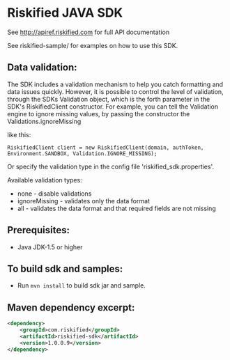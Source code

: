 Riskified JAVA SDK
=================
See http://apiref.riskified.com for full API documentation 

See riskified-sample/ for examples on how to use this SDK.

Data validation:
---------------
The SDK includes a validation mechanism to help you catch formatting and data issues quickly.
However, it is possible to control the level of validation, through the SDKs Validation object,
which is the forth parameter in the SDK's RiskifiedClient constructor.
For example, you can tell the Validation engine to ignore missing values, by passing the constructor the
Validations.ignoreMissing

like this:
```
RiskifiedClient client = new RiskifiedClient(domain, authToken, Environment.SANDBOX, Validation.IGNORE_MISSING);
```
Or specify the validation type in the config file 'riskified_sdk.properties'.

Available validation types: 
*	none - disable validations
*	ignoreMissing - validates only the data format
*	all - validates the data format and that required fields are not missing


Prerequisites:
---------------
*	Java JDK-1.5 or higher

To build sdk and samples:
--------------------------
*	Run `mvn install` to build sdk jar and sample.


Maven dependency excerpt:
----------------
```xml
<dependency>
	<groupId>com.riskified</groupId>
	<artifactId>riskified-sdk</artifactId>
	<version>1.0.0.9</version>
</dependency>
```


